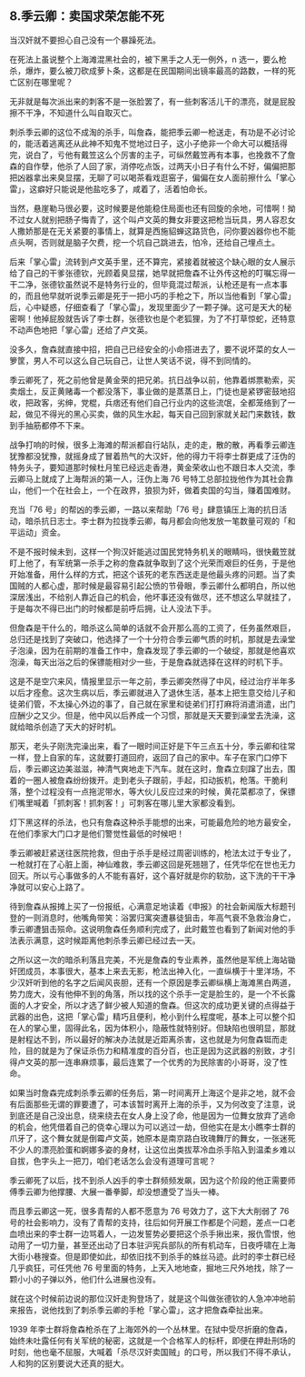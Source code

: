 ## 8.季云卿：卖国求荣怎能不死
当汉奸就不要担心自己没有一个暴躁死法。


在死法上虽说整个上海滩混黑社会的，被下黑手之人无一例外，n 选一，要么枪杀，爆炸，要么被刀砍成萝卜条，这都是在民国期间出镜率最高的路数，一样的死亡区别在哪里呢？


无非就是每次派出来的刺客不是一张脸罢了，有一些刺客活儿干的漂亮，就是屁股擦不干净，不知道什么叫自取灭亡。


刺杀季云卿的这位不成淘的杀手，叫詹森，能把季云卿一枪送走，有功是不必讨论的，能活着逃离还从此神不知鬼不觉地过日子，这小子绝非一个命大可以概括得完，说白了，亏他有戴笠这么个厉害的主子，可纵然戴笠再有本事，也挽救不了詹森的自作孽，他杀了人回了家，消停吃点饭，过两天小日子有什么不好，偏偏把那把凶器拿出来臭显摆，无聊了可以喝茶看戏逛窑子，偏偏在女人面前擦什么「掌心雷」，这癖好只能说是他盐吃多了，咸着了，活着怕命长。


当然，悬崖勒马很必要，这时候要是他能稳住局面也还有回旋的余地，可惜啊！拗不过女人就别把肠子悔青了，这个叫卢文英的舞女非要这把枪当玩具，男人容忍女人撒娇那是在无关紧要的事情上，就算是西施貂蝉这路货色，问你要凶器你也不能点头啊，否则就是脑子欠费，挖一个坑自己跳进去，怕冷，还给自己埋点土。


后来「掌心雷」流转到卢文英手里，还不算完，紧接着就被这个缺心眼的女人展示给了自己的干爹张德钦，光顾着臭显摆，她早就把詹森不让外传这枪的叮嘱忘得一干二净，张德钦虽然说不是特务行业的，但毕竟混过帮派，认枪还是有一点本事的，而且他早就听说季云卿是死于一把小巧的手枪之下，所以当他看到「掌心雷」后，心中疑惑，仔细查看了「掌心雷」，发现里面少了一颗子弹。这可是天大的秘密啊！他掉屁股就告诉了李士群，张德钦也是个老狐狸，为了不打草惊蛇，还特意不动声色地把「掌心雷」还给了卢文英。


没多久，詹森就直接中招，把自己已经安全的小命搭进去了，要不说坏菜的女人一箩筐，男人不可以这么自己玩自己，让世人笑话不说，得不到同情的。


季云卿死了，死之前他曾是黄金荣的把兄弟。抗日战争以前，他靠着绑票勒索，买卖烟土，反正黄赌毒一个都没落下，事业做的是蒸蒸日上，门徒也是紧锣密鼓地招收，把政客，劣绅，党棍，兵痞还有他们自己行业内的这些流氓，全都笼络到了一起，做见不得光的黑心买卖，做的风生水起，每天自己回到家就关起门来数钱，数到手抽筋都停不下来。


战争打响的时候，很多上海滩的帮派都自行站队，走的走，散的散，再看季云卿连犹豫都没犹豫，就摇身成了冒着热气的大汉奸，他的得力干将李士群更成了汪伪的特务头子，要知道那时候杜月笙已经远走香港，黄金荣收山也不跟日本人交流，季云卿马上就成了上海帮派的第一人，汪伪上海 76 号特工总部拉拢他作为其社会靠山，他们一个在社会上，一个在政界，狼狈为奸，做着卖国的勾当，赚着国难财。


充当「76 号」的帮凶的季云卿，一路以来帮助「76 号」肆意镇压上海的抗日活动，暗杀抗日志士。李士群为拉拢季云卿，每月都会向他发放一笔数量可观的「和平运动」资金。


不是不报时候未到，这样一个狗汉奸能逃过国民党特务机关的眼睛吗，很快戴笠就盯上他了，有军统第一杀手之称的詹森就争取到了这个光荣而艰巨的任务，于是他开始准备，用什么样的方式，把这个该死的老东西送走是他最头疼的问题。当了卖国贼的人都心虚，那时候是最容易引起公愤的节骨眼，季云卿什么都明白，所以他深居浅出，不给别人靠近自己的机会，他坏事还没有做尽，还不想这么早就挂了，于是每次不得已出门的时候都是前呼后拥，让人没法下手。


但詹森是干什么的，暗杀这么简单的话就不会开那么高的工资了，任务虽然艰巨，总归还是找到了突破口，他选择了一个十分符合季云卿气质的时机，那就是去澡堂子泡澡，因为在前期的准备工作中，詹森发现了季云卿的一个破绽，那就是他喜欢泡澡，每天出浴之后的保镖能相对少一些，于是詹森就选择在这样的时机下手。


这是不是空穴来风，情报里显示一年之前，季云卿突然得了中风，经过治疗半年多以后才痊愈。这次生病以后，季云卿就进入了退休生活，基本上把生意交给儿子和徒弟们管，不太操心外边的事了，自己就在家里和徒弟们打打麻将消遣消遣，出门应酬少之又少。但是，他中风以后养成一个习惯，那就是天天要到澡堂去洗澡，这就给暗杀创造了天大的好时机。


那天，老头子刚洗完澡出来，看了一眼时间正好是下午三点五十分，季云卿和往常一样，登上自家的车，这就要打道回府，返回了自己的家中。车子在家门口停下后，季云卿这边美滋滋，神清气爽地走下汽车。就在这时，詹森立刻蹿了出去，围着的一圈人被詹森纷纷拨开。走到老头子跟前，手起，扣动扳机，枪落。干脆利落，整个过程没有一点拖泥带水，等大伙儿反应过来的时候，黄花菜都凉了，保镖们嘴里喊着「抓刺客！抓刺客！」可刺客在哪儿里大家都没看到。


灯下黑这样的杀法，也只有詹森这种杀手能想的出来，可能最危险的地方最安全，在他们季家大门口才是他们警觉性最低的时候吧！


季云卿被赶紧送往医院抢救，但由于杀手是经过周密训练的，枪法太过于专业了，一枪就打在了心脏上面，神仙难救，季云卿这回是死翘翘了，任凭华佗在世也无力回天。所以亏心事做多的人不能有喜好，这个喜好就是你的软肋，这下洗的干干净净就可以安心上路了。


待到詹森从报摊上买了一份报纸，心满意足地读着《申报》的社会新闻版大标题刊登的一则消息时，他嘴角带笑：浴罢归寓突遭暴徒狙击，年高气衰不急救治身亡，季云卿遭狙击殒命。这说明詹森任务顺利完成了，此时戴笠也看到了新闻对他的手法表示满意，这时候距离他刺杀季云卿已经过去一天。


之所以这一次的暗杀利落且完美，不光是詹森的专业素养，虽然他是军统上海站锄奸团成员，本事很大，基本上来去无影，枪法出神入化，一直纵横于十里洋场，不少汉奸听到他的名字之后闻风丧胆，还有一个原因是季云卿纵横上海滩黑白两道，势力庞大，没有他伸不到的角落，所以找的这个杀手一定是脸生的，是一个不长露面的人才安全，所以才选了鲜少被人知道的詹森。但这次的成功更关键的点得益于武器的出色，这把「掌心雷」精巧且便利，枪小到什么程度呢，基本上可以整个扣在人的掌心里，固得此名，因为体积小，隐蔽性就特别好。但缺陷也很明显，那就是射程达不到，所以最好的解决办法就是近距离杀害，这也就是为何詹森铤而走险，目的就是为了保证杀伤力和精准度的百分百，也正是因为这武器的别致，才引得卢文英的那一连串麻烦事，最后连累了一个优秀的为民除害的小哥哥，没了性命。


如果当时詹森完成刺杀季云卿的任务后，第一时间离开上海这个是非之地，就不会有后面那些无谓的罪要遭了，可本该暂时离开上海的杀手，又为何改变了注意，说到底还是自己没出息，绕来绕去在女人身上没了命，他是因为一位舞女放弃了逃命的机会，他凭借着自己的侥幸心理以为可以逃过一劫，但他实在是太小瞧李士群的爪牙了，这个舞女就是倒霉卢文英，她原本是南京路白玫瑰舞厅的舞女，一张迷死不少人的漂亮脸蛋和婀娜多姿的身材，让这位出类拔萃冷血杀手陷入到温柔乡难以自拔，色字头上一把刀，咱们老话怎么会没有道理可言呢？


季云卿死了以后，找不到杀人凶手的李士群频频发飙，因为这个阶段的他正需要师傅季云卿为他撑腰、大展一番拳脚，却没想遭受了当头一棒。


而且季云卿这一死，很多青帮的人都不愿意为 76 号效力了，这下大大削弱了 76 号的社会影响力，没有了青帮的支持，往后如何开展工作都是个问题，差点一口老血喷出来的李士群一边骂着人，一边发誓势必要把这个杀手揪出来，报仇雪恨，他动用了一切力量，甚至还出动了日本驻沪宪兵部队的所有机动车，日夜呼啸在上海大街小巷搜查。但是即使如此，却依旧找不到杀手的蛛丝马迹。此时的李士群已经几乎疯狂，可任凭他 76 号里面的特务，上天入地地查，掘地三尺外地找，除了一颗小小的子弹以外，他们什么进展也没有。


就在这个时候前边说的那位汉奸走狗登场了，就是这个叫做张德钦的人急冲冲地前来报告，说他找到了刺杀季云卿的手枪「掌心雷」，这才把詹森牵扯出来。


1939 年李士群将詹森枪杀在了上海郊外的一个丛林里。在狱中受尽折磨的詹森，始终未吐露任何有关军统的秘密，这就是一个合格军人的标杆，即便在押赴刑场的时刻，他也毫不屈服，大喊着「杀尽汉奸卖国贼」的口号，所以我们不得不承认，人和狗的区别要说大还真的挺大。

